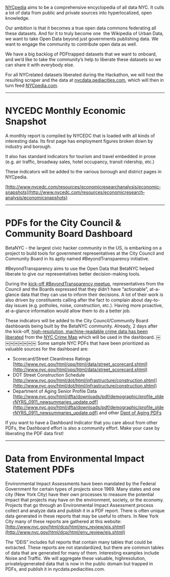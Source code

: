 [NYCpedia](http://nyc.pediacities.com/Nycpedia) aims to be a comprehensive encyclopedia of all data NYC. It culls a lot of data from public and private sources into hyperlocalized, open knowledge.

Our ambition is that it becomes a true open data commons federating all these datasets. And for it to truly become one ­ the Wikipedia of Urban Data, we want to take Open Data beyond just governments publishing data. We want to engage the community to contribute open data as well.

We have a big backlog of PDF­trapped datasets that we want to onboard, and we’d like to take the community’s help to liberate these datasets so we can share it with everybody else.

For all NYC­related datasets liberated during the Hackathon, we will host the resulting scraper and the data at [nycdata.pediacities.com](http://nycdata.pediacities.com/), which will then in turn feed [NYCpedia.com](http://NYCpedia.com).

---

# NYCEDC Monthly Economic Snapshot

A monthly report is compiled by NYCEDC that is loaded with all kinds of interesting data. Its first page has employment figures broken down by industry and borough.

It also has standard indicators for tourism and travel embedded in prose (e.g. air traffic, broadway sales, hotel occupancy, transit ridership, etc.)

These indicators will be added to the various borough and district pages in NYCpedia.

[http://www.nycedc.com/resources/economic­research­analysis/economic­snapshots](http://www.nycedc.com/resources/economic­research­analysis/economic­snapshots)

---

# PDFs for the City Council & Community Board Dashboard

BetaNYC - the largest civic hacker community in the US, is embarking on a project to build tools for government representatives at the City Council and Community Board in its aptly named #BeyondTransparency initiative.

\#BeyondTransparency aims to use the Open Data that BetaNYC helped liberate to give our representatives better decision-making tools.

During the [kick-off #BeyondTransparency meetup](http://www.meetup.com/betanyc/events/156149242/), representatives from the Council and the Boards expressed that they didn’t have “actionable”, at-a-glance data that they can use to inform their decisions. A lot of their work is also driven by constituents calling after the fact to complain about day-to-day issues (e.g. potholes, noise, construction, etc.). Having more proactive, at-a-glance information would allow them to do a better job.

These indicators will be added to the City Council/Community Board dashboards being built by the BetaNYC community. Already, 2 days after the kick-off, [high-resolution, machine-readable crime data has been liberated](https://github.com/tlevine/nyc-crime-map) from the [NYC Crime Map](http://maps.nyc.gov/crime/) which will be used in the dashboard.
￼￼￼￼￼￼￼￼
Some sample NYC PDFs that have been prioritized as valuable sources for the dashboard are:

* Scorecard/Street Cleanliness Ratings [http://www.nyc.gov/html/ops/html/data/street_scorecard.shtml​](http://www.nyc.gov/html/ops/html/data/street_scorecard.shtml​)
* DOT Street Construction Schedule [http://www.nyc.gov/html/dot/html/infrastructure/construction.shtml​](http://www.nyc.gov/html/dot/html/infrastructure/construction.shtml​)
* Department of Aging Senior Profile Data [http://www.nyc.gov/html/dfta/downloads/pdf/demographic/profile_olderNYRS_0911_newsummaries_update.pdf](http://www.nyc.gov/html/dfta/downloads/pdf/demographic/profile_olderNYRS_0911_newsummaries_update.pdf) and other [Dept of Aging PDFs](http://www.nyc.gov/html/dfta/html/news/publications.shtml)

If you want to have a Dashboard Indicator that you care about from other PDFs, the Dashboard effort is also a community effort. Make your case by liberating the PDF data first!

---

# Data from Environmental Impact Statement PDFs

Environmental Impact Assessments have been mandated by the Federal Government for certain types of projects since 1969. Many states and one city (New York City) have their own processes to measure the potential impact that projects may have on the environment, society, or the economy. Projects that go through an Environmental Impact Assessment process collect and analyze data and publish it in a PDF report. There is often unique data generated in these reports that may be useful to others. In New York City many of these reports are gathered at this website: [http://www.nyc.gov/html/dcp/html/env_review/eis.shtml](http://www.nyc.gov/html/dcp/html/env_review/eis.shtml)

The “DEIS” includes full reports that contain many tables that could be extracted. These reports are not standardized, but there are common tables of data that are generated for many of them. Interesting examples include Noise and Traffic.
We will aggregate these valuable, high­resolution, privately­generated data that is now in the public domain but trapped in PDFs, and publish it in nycdata.pediacities.com.
